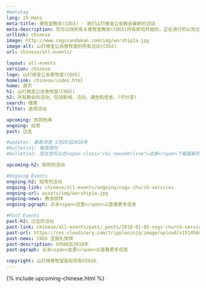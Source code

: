 ```yaml
---
#metatag
lang: zh-Hans
meta-title: 善牧堂教会(COGS) - 我们山打根圣公会教会最新的活动
meta-description: 您可以找到有关善牧堂教会(COGS)所有即将开始的，正在进行的以及过去的活动。
urllink: chinese
image: http://www.cogssandakan.com/img/worship2a.jpg
image-alt: 山打根圣公会善牧堂的所有活动(COGS)
url: chinese/all-events/

layout: all-events
version: chinese
logo: 山打根圣公会善牧堂(COGS)
homelink: chinese/index.html
home: 首页
h1: 山打根圣公会善牧堂(COGS)
h2: 所有教会的活动，包括新闻，活动，通告和信息。(可分享)
search: 搜索
filter: 选择活动

upcoming: 即将到来
ongoing: 经常
past: 过去

#updates: 最新消息 1月20日2018年
#bulletin1: 每周周刊
#bulletin2: 现在您可以在<span class="chi_nounderline">这里</span>下载最新的周刊!

upcoming-h2: 即将的活动

#Ongoing Events
ongoing-h2: 经常的活动
ongoing-link: chinese/all-events/ongoing/cogs-church-services
ongoing-url: assets/img/worship1a.jpg
ongoing-news: 教会崇拜
ongoing-pgraph: 点击<span>这里</span>以查看更多信息

#Past Events
past-h2: 过去的活动
past-link: chinese/all-events/past/_posts/2018-01-05-cogs-church-services.md
past-url: https://res.cloudinary.com/trippleninja/image/upload/v1514560579/Inspired%20Christmas%20Night/Inpsired17.jpg
past-news: COGS 坚振礼崇拜
past-description: 9月08日2018年
past-pgraph: 点击<span>这里</span>以查看更多信息

copyright: 山打根善牧堂版权所有©2018.
---
```

{% include upcoming-chinese.html %}
